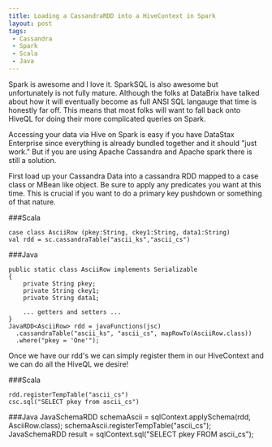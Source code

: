 ```yaml
---
title: Loading a CassandraRDD into a HiveContext in Spark
layout: post
tags:
 - Cassandra
 - Spark
 - Scala
 - Java
---
```


Spark is awesome and I love it. SparkSQL is also awesome but unfortunately is not fully mature. Although the
folks at DataBrix have talked about how it will eventually become as full ANSI SQL langauge that time
is honestly far off. This means that most folks will want to fall back onto HiveQL for doing their 
more complicated queries on Spark.

Accessing your data via Hive on Spark is easy if you have DataStax Enterprise since everything is 
already bundled together and it should "just work." But if you are using Apache Cassandra and
Apache spark there is still a solution.

First load up your Cassandra Data into a cassandra RDD mapped to a case class or MBean like object. Be sure to apply any predicates you want
at this time. This is crucial if you want to do a primary key pushdown or something of that nature.

###Scala
    
    case class AsciiRow (pkey:String, ckey1:String, data1:String)
    val rdd = sc.cassandraTable("ascii_ks","ascii_cs")


###Java
   
    public static class AsciiRow implements Serializable
    {
        private String pkey;
        private String ckey1;
        private String data1;
        
        ... getters and setters ...
    }
    JavaRDD<AsciiRow> rdd = javaFunctions(jsc)
      .cassandraTable("ascii_ks", "ascii_cs", mapRowTo(AsciiRow.class))
      .where("pkey = 'One'");
      
Once we have our rdd's we can simply register them in our HiveContext and we can do all the HiveQL we
desire!

###Scala
    
    rdd.registerTempTable("ascii_cs")
    csc.sql("SELECT pkey from ascii_cs")

###Java
    JavaSchemaRDD schemaAscii = sqlContext.applySchema(rdd, AsciiRow.class);
    schemaAscii.registerTempTable("ascii_cs");
    JavaSchemaRDD result = sqlContext.sql("SELECT pkey FROM ascii_cs");